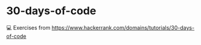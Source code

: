 # 30-days-of-code
:computer: Exercises from https://www.hackerrank.com/domains/tutorials/30-days-of-code

